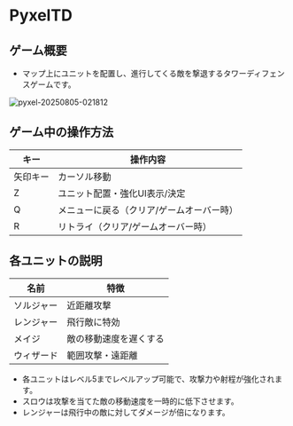 # PyxelTD

## ゲーム概要

- マップ上にユニットを配置し、進行してくる敵を撃退するタワーディフェンスゲームです。

![pyxel-20250805-021812](https://github.com/user-attachments/assets/249af86b-1383-4232-a220-53466a495b7a)


## ゲーム中の操作方法

| キー         | 操作内容                       |
| ------------ | ----------------------------- |
| 矢印キー     | カーソル移動                   |
| Z            | ユニット配置・強化UI表示/決定       |
| Q            | メニューに戻る（クリア/ゲームオーバー時） |
| R            | リトライ（クリア/ゲームオーバー時）      |

## 各ユニットの説明

| 名前   | 特徴                       |
| ------ | -------------------------- |
| ソルジャー | 近距離攻撃         |
| レンジャー | 飛行敵に特効   |
| メイジ  | 敵の移動速度を遅くする     |
| ウィザード  | 範囲攻撃・遠距離 |

- 各ユニットはレベル5までレベルアップ可能で、攻撃力や射程が強化されます。
- スロウは攻撃を当てた敵の移動速度を一時的に低下させます。
- レンジャーは飛行中の敵に対してダメージが倍になります。
